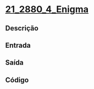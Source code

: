 # [21_2880_4_Enigma][2880]

[2880]: <https://judge.beecrowd.com/pt/problems/view/2880>

## Descrição

## Entrada

## Saída

## Código

```cpp

```
